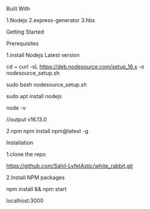 Built With

1.Nodejs
2.express-generator
3.hbs


Getting Started

Prerequisites


1.install Nodejs Latest version

cd ~
curl -sL https://deb.nodesource.com/setup_16.x -o nodesource_setup.sh

sudo bash nodesource_setup.sh

sudo apt install nodejs

node -v

//output
v16.13.0


2.npm
npm install npm@latest -g


Installation

1.clone the repo

https://github.com/Sahil-LyfetAstic/white_rabbit.git

2.Install NPM packages

npm install && npm start

localhost:3000
